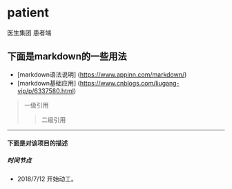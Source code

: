 # patient
医生集团 患者端
 ##  下面是markdown的一些用法  
* [markdown语法说明] (https://www.appinn.com/markdown/)
* [markdown基础应用] (https://www.cnblogs.com/liugang-vip/p/6337580.html)
> 一级引用
>> 二级引用
*****

 #### 下面是对该项目的描述
  ##### 时间节点
  * 2018/7/12 开始动工。
